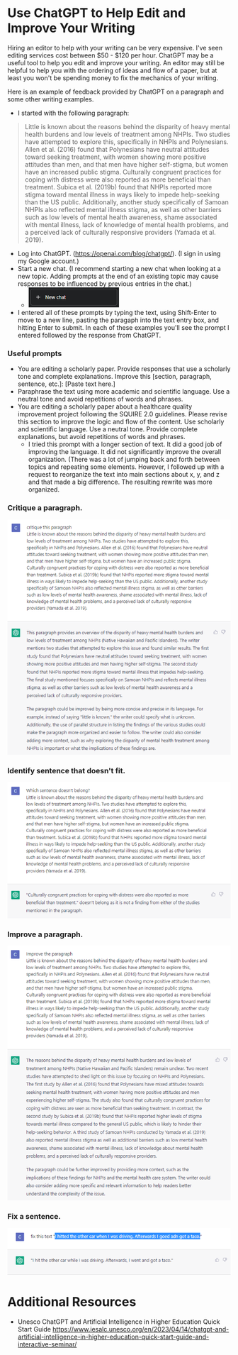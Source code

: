 # Use ChatGPT to Help Edit and Improve Your Writing

Hiring an editor to help with your writing can be very expensive. I've seen editing services cost between $50 - $120 per hour. ChatGPT may be a useful tool to help you edit and improve your writing. An editor may still be helpful to help you with the ordering of ideas and flow of a paper, but at least you won't be spending money to fix the mechanics of your writing. 

Here is an example of feedback provided by ChatGPT on a paragraph and some other writing examples. 

* I started with the following paragraph:

>Little is known about the reasons behind the disparity of heavy mental health burdens and low levels of treatment among NHPIs. Two studies have attempted to explore this, specifically in NHPIs and Polynesians. Allen et al. (2016) found that Polynesians have neutral attitudes toward seeking treatment, with women showing more positive attitudes than men, and that men have higher self-stigma, but women have an increased public stigma. Culturally congruent practices for coping with distress were also reported as more beneficial than treatment. Subica et al. (2019b) found that NHPIs reported more stigma toward mental illness in ways likely to impede help-seeking than the US public. Additionally, another study specifically of Samoan NHPIs also reflected mental illness stigma, as well as other barriers such as low levels of mental health awareness, shame associated with mental illness, lack of knowledge of mental health problems, and a perceived lack of culturally responsive providers (Yamada et al. 2019).

* Log into ChatGPT. (https://openai.com/blog/chatgpt/). (I sign in using my Google account.)
* Start a new chat. (I recommend starting a new chat when looking at a new topic. Adding prompts at the end of an existing topic may cause responses to be influenced by previous entries in the chat.)
  * ![New chat](https://github.com/cmcntsh/UseChatGPtEdit/blob/main/images/ChatGPTNewChat.png)
* I entered all of these prompts by typing the text, using Shift-Enter to move to a new line, pasting the paragaph into the text entry box, and hitting Enter to submit. In each of these examples you'll see the prompt I entered followed by the response from ChatGPT.

### Useful prompts

* You are editing a scholarly paper. Provide responses that use a scholarly tone and complete explanations. Improve this [section, paragraph, sentence, etc.]: [Paste text here.]
* Paraphrase the text using more academic and scientific language. Use a neutral tone and avoid repetitions of words and phrases.
* You are editing a scholarly paper about a healthcare quality improvement project following the SQUIRE 2.0 guidelines. Please revise this section to improve the logic and flow of the content. Use scholarly and scientific language. Use a neutral tone. Provide complete explanations, but avoid repetitions of words and phrases.
  * I tried this prompt with a longer section of text. It did a good job of improving the language. It did not significantly improve the overall organization. (There was a lot of jumping back and forth between topics and repeating some elements. However, I followed up with a request to reorganize the text into main sections about x, y, and z and that made a big difference. The resulting rewrite was more organized.

### Critique a paragraph.

![Critique a paragraph](https://github.com/cmcntsh/UseChatGPtEdit/blob/main/images/ChatGPtCrituque.png)

### Identify sentence that doesn't fit.

![Doesn't fit](https://github.com/cmcntsh/UseChatGPtEdit/blob/main/images/ChatGPtNotBelong.png)

### Improve a paragraph.

![Improve a paragraph](https://github.com/cmcntsh/UseChatGPtEdit/blob/main/images/ChatGPtImproveP.png)

### Fix a sentence.

![Fix a sentence](https://github.com/cmcntsh/UseChatGPtEdit/blob/main/images/ChatFixSentence.png)

# Additional Resources

* Unesco ChatGPT and Artificial Intelligence in Higher Education Quick Start Guide https://www.iesalc.unesco.org/en/2023/04/14/chatgpt-and-artificial-intelligence-in-higher-education-quick-start-guide-and-interactive-seminar/
